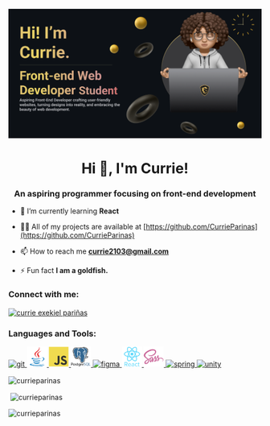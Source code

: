 ![CurrieBanner](CurrieBanner.png)
<h1 align="center">Hi 👋, I'm Currie!</h1>
<h3 align="center">An aspiring programmer focusing on front-end development</h3>

- 🌱 I’m currently learning **React**

- 👨‍💻 All of my projects are available at [https://github.com/CurrieParinas](https://github.com/CurrieParinas)

- 📫 How to reach me **currie2103@gmail.com**

- ⚡ Fun fact **I am a goldfish.**

<h3 align="left">Connect with me:</h3>
<p align="left">
<a href="https://www.linkedin.com/in/currie-exekiel-pari%C3%B1as-b7aa32213/" target="blank"><img align="center" src="https://raw.githubusercontent.com/rahuldkjain/github-profile-readme-generator/master/src/images/icons/Social/linked-in-alt.svg" alt="currie exekiel pariñas" height="30" width="40" /></a>
</p>

<h3 align="left">Languages and Tools:</h3>
<p align="left"> <a href="https://git-scm.com/" target="_blank" rel="noreferrer"> <img src="https://www.vectorlogo.zone/logos/git-scm/git-scm-icon.svg" alt="git" width="40" height="40"/> </a> <a href="https://www.java.com" target="_blank" rel="noreferrer"> <img src="https://raw.githubusercontent.com/devicons/devicon/master/icons/java/java-original.svg" alt="java" width="40" height="40"/> </a> <a href="https://developer.mozilla.org/en-US/docs/Web/JavaScript" target="_blank" rel="noreferrer"> <img src="https://raw.githubusercontent.com/devicons/devicon/master/icons/javascript/javascript-original.svg" alt="javascript" width="40" height="40"/> </a> <a href="https://www.postgresql.org" target="_blank" rel="noreferrer"> <img src="https://raw.githubusercontent.com/devicons/devicon/master/icons/postgresql/postgresql-original-wordmark.svg" alt="postgresql" width="40" height="40"/> </a> <a href="https://reactjs.org/" target="_blank" rel="noreferrer"> <img src="https://www.vectorlogo.zone/logos/figma/figma-icon.svg" alt="figma" width="40" height="40"/> </a> <a href="https://git-scm.com/" target="_blank" rel="noreferrer"> <img src="https://raw.githubusercontent.com/devicons/devicon/master/icons/react/react-original-wordmark.svg" alt="react" width="40" height="40"/> </a> <a href="https://sass-lang.com" target="_blank" rel="noreferrer"> <img src="https://raw.githubusercontent.com/devicons/devicon/master/icons/sass/sass-original.svg" alt="sass" width="40" height="40"/> </a> <a href="https://spring.io/" target="_blank" rel="noreferrer"> <img src="https://www.vectorlogo.zone/logos/springio/springio-icon.svg" alt="spring" width="40" height="40"/> </a> <a href="https://unity.com/" target="_blank" rel="noreferrer"> <img src="https://www.vectorlogo.zone/logos/unity3d/unity3d-icon.svg" alt="unity" width="40" height="40"/> </a> </p>

<p><img align="center" src="https://github-readme-stats.vercel.app/api/top-langs?username=currieparinas&show_icons=true&locale=en&layout=compact" alt="currieparinas" /></p>

<p>&nbsp;<img align="center" src="https://github-readme-stats.vercel.app/api?username=currieparinas&show_icons=true&locale=en" alt="currieparinas" /></p>

<p><img align="center" src="https://github-readme-streak-stats.herokuapp.com/?user=currieparinas" alt="currieparinas" /></p>
